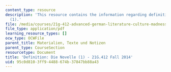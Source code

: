 ```yaml
---
content_type: resource
description: 'This resource contains the information regarding definition: die novelle
  (1).'
file: /media/courses/21g-412-advanced-german-literature-culture-madness-murder-mysteries-fall-2014/95c0d8103ff94488674b37847bb88a43_MIT21G_412F14_Wk2-3_DIE.pdf
file_type: application/pdf
learning_resource_types: []
ocw_type: OCWFile
parent_title: Materialien, Texte und Notizen
parent_type: CourseSection
resourcetype: Document
title: 'Definition: Die Novelle (1) - 21G.412 Fall 2014'
uid: 95c0d810-3ff9-4488-674b-37847bb88a43
---
```

